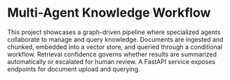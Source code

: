 # Multi-Agent Knowledge Workflow

This project showcases a graph-driven pipeline where specialized agents collaborate to manage and query knowledge. Documents are ingested and chunked, embedded into a vector store, and queried through a conditional workflow. Retrieval confidence governs whether results are summarized automatically or escalated for human review. A FastAPI service exposes endpoints for document upload and querying.

